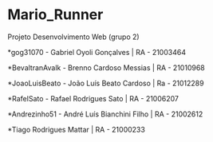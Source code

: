 # Mario_Runner
Projeto Desenvolvimento Web (grupo 2)

*gog31070 - Gabriel Oyoli Gonçalves | RA - 21003464

*BevaltranAvalk - Brenno Cardoso Messias | RA - 21010968

*JoaoLuisBeato - João Luís Beato Cardoso | Ra - 21012289

*RafelSato - Rafael Rodrigues Sato | RA - 21006207

*Andrezinho51 - André Luís Bianchini Filho | RA - 21002612

*Tiago Rodrigues Mattar | RA - 21000233
